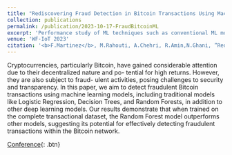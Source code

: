 ```yaml
---
title: "Rediscovering Fraud Detection in Bitcoin Transactions Using Machine Learning Models"
collection: publications
permalink: /publication/2023-10-17-FraudBitcoinML
excerpt: 'Performance study of ML techniques such as conventional ML models, regular MLP architectures, and graph convolutional networks to accurately detect fraudulent transactions in the Bitcoin Blockchain.'
venue: 'WF-IoT 2023'
citation: '<b>F.Martinez</b>, M.Rahouti, A.Chehri, R.Amin,N.Ghani, ”Rediscovering Fraud Detection in Bitcoin Transactions Using Machine Learning Models,” WF‐IoT23.'
---
```

Cryptocurrencies, particularly Bitcoin, have gained considerable attention due to their decentralized nature and po- tential for high returns. However, they are also subject to fraud- ulent activities, posing challenges to security and transparency. In this paper, we aim to detect fraudulent Bitcoin transactions using machine learning models, including traditional models like Logistic Regression, Decision Trees, and Random Forests, in addition to other deep learning models. Our results demonstrate that when trained on the complete transactional dataset, the Random Forest model outperforms other models, suggesting its potential for effectively detecting fraudulent transactions within the Bitcoin network.

[Conference](https://wfiot2023.iot.ieee.org/sites/wfiot2023.iot.ieee.org/files/10-12-2023%20WFIoT2023%20-%20Schedule%20and%20Program%20for%20Special%20Sessions-v15.pdf){: .btn}